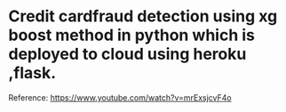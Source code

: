 # Credit cardfraud detection using xg boost method in python which is deployed to cloud using heroku ,flask.

Reference: https://www.youtube.com/watch?v=mrExsjcvF4o
